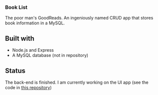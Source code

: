 ### Book List
The poor man's GoodReads. An ingeniously named CRUD app that stores book information in a MySQL.

## Built with
- Node.js and Express
- A MySQL database (not in repository)

## Status
The back-end is finished. I am currently working on the UI app (see the code in [this repository](https://github.com/vanweerden/book-list-ui))

